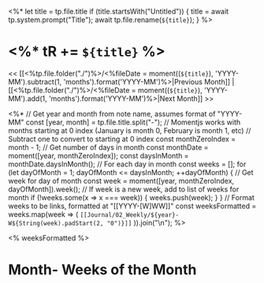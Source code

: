 <%*
    let title = tp.file.title 
    if (title.startsWith("Untitled")) {
        title = await tp.system.prompt("Title");
        await tp.file.rename(`${title}`);
    }
%>
# <%* tR += `${title}` %>

<< [[<%tp.file.folder("./")%>/<%fileDate = moment((`${title}`), 'YYYY-MM').subtract(1, 'months').format('YYYY-MM')%>|Previous Month]] | [[<%tp.file.folder("./")%>/<%fileDate = moment((`${title}`), 'YYYY-MM').add(1, 'months').format('YYYY-MM')%>|Next Month]] >>



<%*
// Get year and month from note name, assumes format of "YYYY-MM"
const [year, month] = tp.file.title.split("-");
// Momentjs works with months starting at 0 index (January is month 0, February is month 1, etc)
// Subtract one to convert to starting at 0 index
const monthZeroIndex = month - 1;
// Get number of days in month
const monthDate = moment([year, monthZeroIndex]);
const daysInMonth = monthDate.daysInMonth();
// For each day in month
const weeks = [];
for (let dayOfMonth = 1; dayOfMonth <= daysInMonth; ++dayOfMonth) {
// Get week for day of month
const week = moment([year, monthZeroIndex, dayOfMonth]).week();
// If week is a new week, add to list of weeks for month
if (!weeks.some(x => x === week)) {
weeks.push(week);
}
}
// Format weeks to be links, formatted at "[[YYYY-[W]WW]]"
const weeksFormatted = weeks.map(week => (
`[[Journal/02_Weekly/${year}-W${String(week).padStart(2, "0")}]]`
)).join("\n");
%>

<%  weeksFormatted %>


# Month- Weeks of the Month
